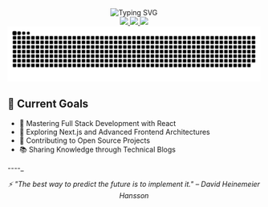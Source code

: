 <div align="center">
  <img src="https://readme-typing-svg.demolab.com?font=Fira+Code&size=30&duration=3000&pause=1000&color=5865F2&width=300&lines=Hi+👋+I'm+Kodir;Web+Developer" alt="Typing SVG" />
</div>
<div align="center">
  <a href="">
    <img src="https://img.shields.io/badge/Email-D14836?style=for-the-badge&logo=gmail&logoColor=white" />
  </a>
  <a href="https://www.linkedin.com/in/mukhammadkodir-valijonov/">
    <img src="https://img.shields.io/badge/LinkedIn-0077B5?style=for-the-badge&logo=linkedin&logoColor=white" />
  </a>
  <a href="https://t.me/proffdev">
    <img src="https://img.shields.io/badge/Telegram-2CA5E0?style=for-the-badge&logo=telegram&logoColor=white" />
  </a>
</div>
<picture>
  <source media="(prefers-color-scheme: dark)" srcset="https://raw.githubusercontent.com/neKamita/neKamita/output/github-snake-dark.svg" />
  <source media="(prefers-color-scheme: light)" srcset="https://raw.githubusercontent.com/neKamita/neKamita/output/github-snake.svg" />
  <img alt="github-snake" src="https://raw.githubusercontent.com/neKamita/neKamita/output/github-snake.svg" />
</picture>

## 🎯 Current Goals

- 🔭 Mastering Full Stack Development with React 
- 🌱 Exploring Next.js and Advanced Frontend Architectures
- 👯 Contributing to Open Source Projects
- 📚 Sharing Knowledge through Technical Blogs

----_

<div align="center">
  <i>⚡ "The best way to predict the future is to implement it." – David Heinemeier Hansson</i>
</div>
